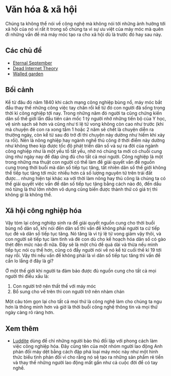 # Văn hóa & xã hội

Chúng ta không thể nói về công nghệ mà không nói tới những ảnh hưởng tới xã hội của nó vì rất ít trong số chúng ta vì sự ưu việt của máy móc mà quên đi những vấn đề mà máy móc tạo ra cho xã hội dù là trước đó hay sau này.

## Các chủ đề

- [Eternal September](/social/eternal-september.md)
- [Dead Internet Theory](/social/dead-internet.md)
- [Walled garden](/social/wallgarden.md)

## Bối cảnh

Kể từ đâu đó năm 1840 khi cách mạng công nghiệp bùng nổ, máy móc bắt đầu thay thế những công việc tay chân rồi kể từ đó con người đã sống trong thời kì công nghiệp tới nay. Trong những năm đó người ta cũng chứng kiến dân số thế giới lần đầu tiên cán mốc 1 tỷ người nhờ những tiến bộ của Y học, vệ sinh sạch sẽ hơn và cũng như tỉ lệ tử vong không còn cao như trước (khi mà chuyện đẻ con ra xong tầm 1 hoặc 2 năm sẽ chết là chuyện diễn ra thường ngày, còn kể từ sau đó trở đi thì chuyện này dường như hiếm khi xảy ra rồi). Nên là nông nghiệp hay ngành nghề thủ công ở thời điểm này dường như không theo kịp được tốc độ phát triển dân số và sự ra đời của ngành công nghiệp như là một yếu tố tất yếu, nhờ nó chúng ta mới có chuỗi cung ứng như ngày nay để đáp ứng đủ cho tất cả mọi người. Công nghiệp là một trong những ma thuật con người có thể làm để giải quyết vấn đề nguồn cung trong thời buổi mà dân số tiếp tục tăng, tất nhiên dân số thế giới không thể tiếp tục tăng tới mức nhiều hơn cả số lượng nguyên tử trên trái đất được... nhưng hiện tại khác xa với thời làm nông hay thủ công là chúng ta có thể giải quyết việc vấn đề dân số tiếp tục tăng bằng cách nào đó, đến dầu mỏ từng là thứ lởm nhởm vô dụng cũng biến được thành thứ có giá trị thì không gì là không thể.

## Xã hội công nghiệp hóa

Vậy tóm lại công nghiệp sinh ra để giải quyết nguồn cung cho thời buổi bùng nổ dân số, khi nói đến dân số thì vấn đề không phải người ta cứ tiếp tục đẻ và dân số tiếp tục tăng. Nó tăng là vì tỷ lệ tử vong giảm vậy thôi, và con người sẽ tiếp tục làm tình và đẻ con dù cho kế hoạch hóa dân số có gào thét đến mức nào đi nữa. Đây sẽ là một chủ đề quá dài và thừa nếu mình tiếp tục nói cụ thể hơn, cũng có đầy người nói về nó kể từ cuối thế kỉ 19 tới nay rồi. Vậy thì nếu vấn đề không phải là vì dân số tiếp tục tăng thì vấn đề cần lo lắng ở đây là gì?

Ở một thế giới khi người ta đảm bảo được đủ nguồn cung cho tất cả mọi người thì điều xấu là:

1. Con người trở nên thất thế với máy móc
2. Bổ sung cho vế trên thì con người trở nên nhàm chán

Một câu tóm gọn lại cho tất cả mọi thứ là công nghệ làm cho chúng ta ngu hơn là thông minh hơn và giờ là thời buổi công nghệ thông tin và mọi thứ ngày càng rõ ràng hơn.

## Xem thêm

- [Luddite](https://en.wikipedia.org/wiki/Luddite) dùng để chỉ những người bảo thủ đối lập với phong cách làm việc công nghiệp hóa. Đây cũng tên của một nhóm người lao động Anh phản đối máy dệt bằng cách đập phá loại máy móc này như một hình thức biểu tình phản đối vì cho rằng nó sẽ tạo ra những sản phẩm rẻ tiền và thay thế những người lao động mất gần như cả cuộc đời để có tay nghề.
